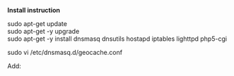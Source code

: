 
**Install instruction**

sudo apt-get update  
sudo apt-get -y upgrade  
sudo apt-get -y install dnsmasq dnsutils hostapd iptables lighttpd php5-cgi  

sudo vi /etc/dnsmasq.d/geocache.conf

Add:

